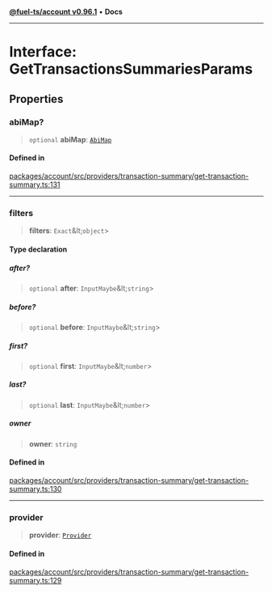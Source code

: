 [**@fuel-ts/account v0.96.1**](../index.md) • **Docs**

***

# Interface: GetTransactionsSummariesParams

## Properties

### abiMap?

> `optional` **abiMap**: [`AbiMap`](../index.md#abimap)

#### Defined in

[packages/account/src/providers/transaction-summary/get-transaction-summary.ts:131](https://github.com/FuelLabs/fuels-ts/blob/2d42dc2cd8ad9160914de24e3ddf50045f8b0f24/packages/account/src/providers/transaction-summary/get-transaction-summary.ts#L131)

***

### filters

> **filters**: `Exact`\&lt;`object`\>

#### Type declaration

##### after?

> `optional` **after**: `InputMaybe`\&lt;`string`\>

##### before?

> `optional` **before**: `InputMaybe`\&lt;`string`\>

##### first?

> `optional` **first**: `InputMaybe`\&lt;`number`\>

##### last?

> `optional` **last**: `InputMaybe`\&lt;`number`\>

##### owner

> **owner**: `string`

#### Defined in

[packages/account/src/providers/transaction-summary/get-transaction-summary.ts:130](https://github.com/FuelLabs/fuels-ts/blob/2d42dc2cd8ad9160914de24e3ddf50045f8b0f24/packages/account/src/providers/transaction-summary/get-transaction-summary.ts#L130)

***

### provider

> **provider**: [`Provider`](./Provider.md)

#### Defined in

[packages/account/src/providers/transaction-summary/get-transaction-summary.ts:129](https://github.com/FuelLabs/fuels-ts/blob/2d42dc2cd8ad9160914de24e3ddf50045f8b0f24/packages/account/src/providers/transaction-summary/get-transaction-summary.ts#L129)
